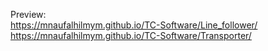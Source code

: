 Preview:
<br> https://mnaufalhilmym.github.io/TC-Software/Line_follower/
<br> https://mnaufalhilmym.github.io/TC-Software/Transporter/
